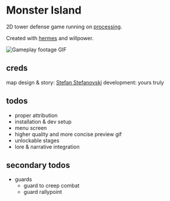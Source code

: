 Monster Island
=============

2D tower defense game running on [processing](https://processing.org/).

Created with [hermes](https://github.com/rdlester/hermes) and willpower.

![Gameplay footage GIF](https://media.giphy.com/media/l0Iy9m11TnKSqgXYI/giphy.gif)

## creds

map design & story: [Stefan Stefanovski](https://github.com/sstefanovski)
development: yours truly

## todos

* proper attribution
* installation & dev setup
* menu screen
* higher quality and more concise preview gif
* unlockable stages
* lore & narrative integration

## secondary todos

* guards
    * guard to creep combat
    * guard rallypoint
